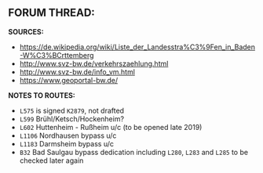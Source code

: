 ﻿**FORUM THREAD:**
- 


**SOURCES:**
- https://de.wikipedia.org/wiki/Liste_der_Landesstra%C3%9Fen_in_Baden-W%C3%BCrttemberg
- http://www.svz-bw.de/verkehrszaehlung.html
- http://www.svz-bw.de/info_vm.html
- https://www.geoportal-bw.de/


**NOTES TO ROUTES:**
- `L575` is signed `K2879`, not drafted
- `L599` Brühl/Ketsch/Hockenheim?
- `L602` Huttenheim - Rußheim u/c (to be opened late 2019)
- `L1106` Nordhausen bypass u/c
- `L1183` Darmsheim bypass u/c
- `B32` Bad Saulgau bypass dedication including `L280`, `L283` and `L285` to be checked later again
